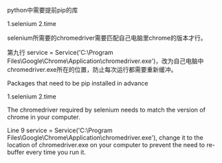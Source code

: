python中需要提前pip的库

1.selenium
2.time

selenium所需要的chromedriver需要匹配自己电脑里chrome的版本才行。

第九行 service = Service('C:\Program Files\Google\Chrome\Application\chromedriver.exe')，改为自己电脑中chromedriver.exe所在的位置，防止每次运行都需要重新缓冲。




Packages that need to be pip installed in advance

1.selenium
2.time

The chromedriver required by selenium needs to match the version of chrome in your computer.

Line 9 service = Service('C:\Program Files\Google\Chrome\Application\chromedriver.exe'), change it to the location of chromedriver.exe on your computer to prevent the need to re-buffer every time you run it.
